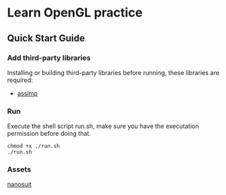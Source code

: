 # Learn OpenGL practice

## Quick Start Guide

### Add third-party libraries

Installing or building third-party libraries before running, these libraries are required:

* [assimp](http://assimp.org) 

### Run

Execute the shell script run.sh, make sure you have the executation permission before doing that.

``` shell
chmod +x ./run.sh
./run.sh
```

### Assets

[nanosuit](https://learnopengl-cn.github.io/data/nanosuit.rar)
